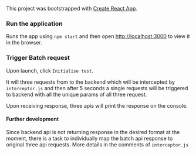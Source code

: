 This project was bootstrapped with [Create React App](https://github.com/facebook/create-react-app).

### Run the application

Runs the app using `npm start` and then
open [http://localhost:3000](http://localhost:3000) to view it in the browser.

### Trigger Batch request

Upon launch, click `Initialise test`. 

It will three requests from to the backend which will be intercepted by `interceptor.js` and then after 5 seconds a single requests will be triggered to backend with all the unique params of all three request.

Upon receiving response, three apis will print the response on the console.


#### Further development

Since backend api is not returning response in the desired format at the moment, there is a task to individually map the batch api response to original three api requests. More details in the comments of `interceptor.js`


